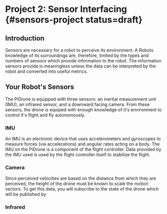 # Project 2: Sensor Interfacing {#sensors-project status=draft}

## Introduction
Sensors are necessary for a robot to perceive its environment. A Robots knowledge of its surroundings are, therefore, limited by the types and numbers of sensors which provide information to the robot. The information sensors provide is meaningless unless the data can be interpreted by the robot and converted into useful metrics.

## Your Robot's Sensors
The PiDrone is equipped with three sensors: an inertial measurement unit (IMU), an infrared sensor, and a downward facing camera. From these sensors, the drone is equiped with enough knowledge of it's environment to control it's flight and fly autonomously.

### IMU
An IMU is an electronic device that uses accelerometers and gyroscopes to measure forces (via accelerations) and angular rates acting on a body. The IMU on the PiDrone is a component of the flight controller. Data provided by the IMU used is used by the flight controller itself to stabilize the flight.

### Camera
Since perceived velocities are based on the distance from which they are perceived, the height of the drone must be known to scale the motion vectors. To get this data, you will subscribe to the state of the drone which will be published by

### Infrared
